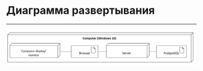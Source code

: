 # Диаграмма развертывания
---

<img src="images/deployment.png" align="margin-left" alt="Диаграмма компонентов">
